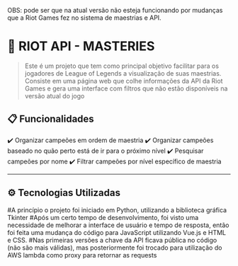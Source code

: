 OBS: pode ser que na atual versão não esteja funcionando por mudanças que a Riot Games fez no sistema de maestrias e API.
# 📌 RIOT API - MASTERIES

> Este é um projeto que tem como principal objetivo facilitar para os jogadores de League of Legends a visualização de suas maestrias.
> Consiste em uma página web que colhe informações da API da Riot Games e gera uma interface com filtros que não estão disponíveis na versão atual do jogo


## 📋 Funcionalidades
✔️ Organizar campeões em ordem de maestria 
✔️ Organizar campeões baseado no quão perto está de ir para o próximo nível
✔️ Pesquisar campeões por nome
✔️ Filtrar campeões por nível específico de maestria

---

## ⚙️ Tecnologias Utilizadas
#A princípio o projeto foi iniciado em Python, utilizando a biblioteca gráfica Tkinter
#Após um certo tempo de desenvolvimento, foi visto uma necessidade de melhorar a interface de usuário e tempo de resposta, então foi feita uma mudança do código para JavaScript utilizando Vue.js e HTML e CSS.
#Nas primeiras versões a chave da API ficava pública no código (não são mais válidas), mas posteriormente foi trocado para utilização do AWS lambda como proxy para retornar as requests
